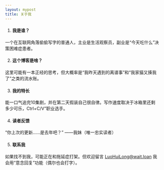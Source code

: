 ```yaml
---
layout: mypost
title: 关于我
---
```


1. #### 我是谁？ ####
一个在互联网角落偷偷写字的普通人，主业是生活观察员，副业是“今天吃什么”决策困难症患者。

2. #### 这个博客是啥？ ####
这里可能有一本正经的思考，但大概率是“我昨天遇到的离谱事”和“我家猫又揍我了”之类的流水账。

3. #### 我的特长 ####
能一口气追完10集剧，并在第二天假装自己很自律。写作速度取决于冰箱里还剩多少可乐，Ctrl+C/V”职业选手。

4. #### 读者反馈 ####
“你上次的更新……是去年吧？” ——我妹（唯一忠实读者）

5. #### 联系我 ####
如果找不到我，可能正在和拖延症打架。但欢迎留言 [LuoHuiLong@wait.loan](mailto:luohuilong@wait.loan) 我会用“意念回复”功能（偶尔也会打字）。
